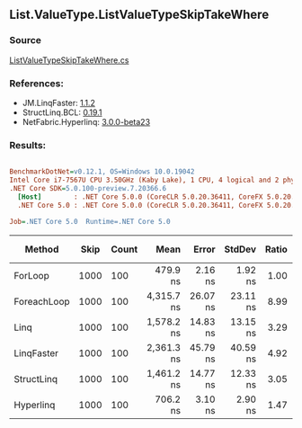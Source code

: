 ﻿## List.ValueType.ListValueTypeSkipTakeWhere

### Source
[ListValueTypeSkipTakeWhere.cs](../LinqBenchmarks/List/ValueType/ListValueTypeSkipTakeWhere.cs)

### References:
- JM.LinqFaster: [1.1.2](https://www.nuget.org/packages/JM.LinqFaster/1.1.2)
- StructLinq.BCL: [0.19.1](https://www.nuget.org/packages/StructLinq.BCL/0.19.1)
- NetFabric.Hyperlinq: [3.0.0-beta23](https://www.nuget.org/packages/NetFabric.Hyperlinq/3.0.0-beta23)

### Results:
``` ini

BenchmarkDotNet=v0.12.1, OS=Windows 10.0.19042
Intel Core i7-7567U CPU 3.50GHz (Kaby Lake), 1 CPU, 4 logical and 2 physical cores
.NET Core SDK=5.0.100-preview.7.20366.6
  [Host]        : .NET Core 5.0.0 (CoreCLR 5.0.20.36411, CoreFX 5.0.20.36411), X64 RyuJIT
  .NET Core 5.0 : .NET Core 5.0.0 (CoreCLR 5.0.20.36411, CoreFX 5.0.20.36411), X64 RyuJIT

Job=.NET Core 5.0  Runtime=.NET Core 5.0  

```
|      Method | Skip | Count |       Mean |    Error |   StdDev | Ratio | RatioSD |  Gen 0 | Gen 1 | Gen 2 | Allocated |
|------------ |----- |------ |-----------:|---------:|---------:|------:|--------:|-------:|------:|------:|----------:|
|     ForLoop | 1000 |   100 |   479.9 ns |  2.16 ns |  1.92 ns |  1.00 |    0.00 |      - |     - |     - |         - |
| ForeachLoop | 1000 |   100 | 4,315.7 ns | 26.07 ns | 23.11 ns |  8.99 |    0.04 | 0.0305 |     - |     - |      72 B |
|        Linq | 1000 |   100 | 1,578.2 ns | 14.83 ns | 13.15 ns |  3.29 |    0.03 | 0.1183 |     - |     - |     248 B |
|  LinqFaster | 1000 |   100 | 2,361.3 ns | 45.79 ns | 40.59 ns |  4.92 |    0.08 | 6.3133 |     - |     - |   13224 B |
|  StructLinq | 1000 |   100 | 1,461.2 ns | 14.77 ns | 12.33 ns |  3.05 |    0.03 | 0.0763 |     - |     - |     160 B |
|   Hyperlinq | 1000 |   100 |   706.2 ns |  3.10 ns |  2.90 ns |  1.47 |    0.01 |      - |     - |     - |         - |
